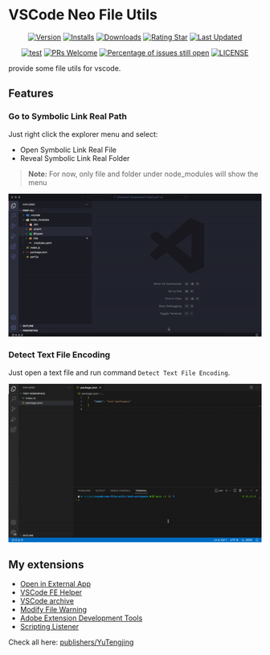 # VSCode Neo File Utils

<div align="center">

[![Version](https://img.shields.io/visual-studio-marketplace/v/YuTengjing.vscode-neo-file-utils)](https://marketplace.visualstudio.com/items/YuTengjing.vscode-neo-file-utils/changelog) [![Installs](https://img.shields.io/visual-studio-marketplace/i/YuTengjing.vscode-neo-file-utils)](https://marketplace.visualstudio.com/items?itemName=YuTengjing.vscode-neo-file-utils) [![Downloads](https://img.shields.io/visual-studio-marketplace/d/YuTengjing.vscode-neo-file-utils)](https://marketplace.visualstudio.com/items?itemName=YuTengjing.vscode-neo-file-utils) [![Rating Star](https://img.shields.io/visual-studio-marketplace/stars/YuTengjing.vscode-neo-file-utils)](https://marketplace.visualstudio.com/items?itemName=YuTengjing.vscode-neo-file-utils&ssr=false#review-details) [![Last Updated](https://img.shields.io/visual-studio-marketplace/last-updated/YuTengjing.vscode-neo-file-utils)](https://github.com/tjx666/vscode-neo-file-utils)

[![test](https://github.com/tjx666/vscode-neo-file-utils/actions/workflows/test.yml/badge.svg)](https://github.com/tjx666/vscode-neo-file-utils/actions/workflows/test.yml) [![PRs Welcome](https://img.shields.io/badge/PRs-welcome-brightgreen.svg?style=flat)](http://makeapullrequest.com) [![Percentage of issues still open](https://isitmaintained.com/badge/open/tjx666/vscode-neo-file-utils.svg)](http://isitmaintained.com/project/tjx666/vscode-neo-file-utils) [![LICENSE](https://img.shields.io/badge/license-Anti%20996-blue.svg?style=flat-square)](https://github.com/996icu/996.ICU/blob/master/LICENSE)

</div>

provide some file utils for vscode.

## Features

### Go to Symbolic Link Real Path

Just right click the explorer menu and select:

- Open Symbolic Link Real File
- Reveal Symbolic Link Real Folder

> **Note:**
> For now, only file and folder under node_modules will show the menu

![Go to Symbolic Link Real Path](https://github.com/tjx666/vscode-neo-file-utils/blob/main/assets/screenshots/go-to-symbolic-link-real-path.gif?raw=true)

### Detect Text File Encoding

Just open a text file and run command `Detect Text File Encoding`.

![Detect Text File Encoding](https://github.com/tjx666/vscode-neo-file-utils/blob/main/assets/screenshots/detect-text-file-enconding.gif?raw=true)

## My extensions

- [Open in External App](https://github.com/tjx666/open-in-external-app)
- [VSCode FE Helper](https://github.com/tjx666/vscode-fe-helper)
- [VSCode archive](https://github.com/tjx666/vscode-archive)
- [Modify File Warning](https://github.com/tjx666/modify-file-warning)
- [Adobe Extension Development Tools](https://github.com/tjx666/vscode-adobe-extension-devtools)
- [Scripting Listener](https://github.com/tjx666/scripting-listener)

Check all here: [publishers/YuTengjing](https://marketplace.visualstudio.com/publishers/YuTengjing)
